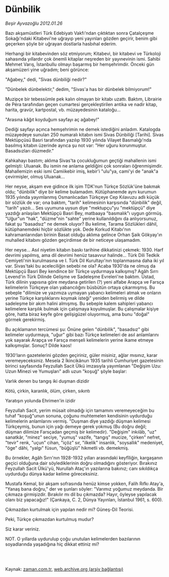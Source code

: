 # Dünbilik

*Beşir Ayvazoğlu 2012.01.26*

<td class="columnist-detail">
<p>Bazı akşamüstleri Türk Edebiyatı Vakfı'ndan çıktıktan sonra Çatalçeşme Sokağı'ndaki Kitabevi'ne uğrayıp yeni yayınları gözden geçirir, benim gibi geçerken şöyle bir uğrayan dostlarla hasbıhal ederim.</p>
<p>
<div id="haberMetinDiv">
<p> Herhangi bir kitabevinden söz etmiyorum; Kitabevi, bir kitabevi ve Türkoloji sahasında yıllardır çok önemli kitaplar neşreden bir yayınevinin ismi. Sahibi Mehmet Varış, İstanbullu olmayı başarmış bir hemşehrimdir. Önceki gün akşamüzeri yine uğradım; beni görünce:
<p>"Ağabey," dedi, "Sivas dünbiliği nedir?"
<p>"Dünbelek dünbelektir," dedim, "Sivas'a has bir dünbelek bilmiyorum!"
<p>Muzipçe bir tebessümle pek kalın olmayan bir kitabı uzattı. Baktım, Librairie de Péra tarafından geçen cumartesi gerçekleştirilen antika ve nadir kitap, harita, gravür, kartpostal, vb. müzayedesinin kataloğu...
<p>"Arasına kâğıt koyduğum sayfayı aç ağabey!"
<p>Dediği sayfayı açınca hemşehrimin ne demek istediğini anladım. Katalogda müzayedeye sunulan 250 numaralı kitabın ismi Sivas Dünbiliği [Tarihi]. Sivas Mektüpçüsü Basri tarafından yazılıp 1930 yılında Vilayet Basmalığı'nda basılmış kitabın üzerinde ayrıca şu not var: "Her uğuru korunmuştur. Basadsızları düzmedir."
<p>Kahkahayı bastım; aklıma Sivas'ta çocukluğumun geçtiği mahallenin ismi gelmişti: Uluanak. Bu ismin ne anlama geldiğini çok sonraları öğrenmişimdir. Mahallemizin eski ismi Camiikebir imiş, kebir'i "ulu"ya, cami'yi de "anak"a çevirmişler, olmuş Uluanak...
<p>Her neyse, akşam eve gidince ilk işim TDK'nun Türkçe Sözlük'üne bakmak oldu; "dünbilik" diye bir kelime bulamadım. Kütüphanemde aynı kurumun 1935 yılında yayımlanmış Osmanlıcadan Türkçeye Cep Kılavuzu adlı küçük bir sözlük de var; ona baktım, "tarih" kelimesinin karşısında "dünbilik" değil, "tarih" yazılı... Ses uyumuna uysun diye "mektupçu"yu "mektüpçü" diye yazdığı anlaşılan Mektüpçü Basri Bey, matbaaya "basmalık"ı uygun görmüş. "Uğur"un "hak", "düzme"nin "sahte" yerine kullanıldığını da anlıyorsunuz, fakat şu "basadsız" ne demek oluyor? Bu kelime, Tarama Sözlükleri dâhil, kütüphanemdeki hiçbir sözlükte yok. Dede Korkud Kitabı'nın kahramanlarından birinin Basat olduğu aklıma gelince Orhan Şaik Gökyay'ın muhalled kitabını gözden geçirdimse de bir neticeye ulaşamadım.
<p>Her neyse... Asıl niyetim kitabın baskı tarihine dikkatinizi çekmek: 1930. Harf devrimi yapılmış, ama dil devrimi henüz tasavvur halinde... Türk Dili Tedkik Cemiyeti'nin kurulmasına ve I. Türk Dil Kurultayı'nın toplanmasına daha iki yıl var. Sivas'taki bu aceleciliğin sebebi ne ola? Acaba 1930'da ne olmuş da Mektüpçü Basri Bey kendince bir Türkçe uydurmaya kalkışmış? Agâh Sırrı Levend'in Türk Dilinde Gelişme ve Sadeleşme Evreleri'ne baktım. Üstad, Türk dilinin yapısına göre meydana getirilen (?) yeni alfabe Arapça ve Farsça kelimelerin Türkçeye olan yabancılığını büsbütün ortaya çıkarmışmış. Bu sebeple "dilimize ve yazımıza uymayan yabancı kelimeleri atmak ve onların yerine Türkçe karşılıklarını koymak isteği" yeniden belirmiş ve dilde sadeleşme bir akım halini almışmış. Bu sebeple kalem sahipleri yabancı kelimelere karşılık bulmak için çalışmaya koyulmuşlar. Bu çalışmalar kişiye göre, hatta biraz keyfe göre gelişigüzel oluyormuş, ama bunu "doğal" görmek gerekirmiş.
<p>Bu açıklamanın tercümesi şu: Önüne gelen "dünbilik", "basadsız" gibi kelimeler uydurmaya, "uğur" gibi bazı Türkçe kelimeleri de asıl anlamlarını yok sayarak Arapça ve Farsça menşeli kelimelerin yerine ikame etmeye kalkışmışlar. Sonuç? Dilde kaos!
<p>1930'ların gazetelerini gözden geçiriniz, güler misiniz, ağlar mısınız, karar veremeyeceksiniz. Mesela 2 İkincikânun 1935 tarihli Cumhuriyet gazetesinin birinci sayfasında Feyzullah Sacit Ülkü imzasıyla yayımlanan "Değişim Uzu: Uzun Minezi ve Yumuşları" adlı uzun "koşuğ" şöyle başlar:
<p>Varlık denen bu tangış iki duşman dizidir
<p>Kötü, çirkin, karanlık, ölüm, çirken, sıkıntı
<p>Yaratışın yolunda Ehrimen'in izidir
<p>Feyzullah Sacit, yerim müsait olmadığı için tamamını veremeyeceğim bu tuhaf "koşuğ"unun sonuna, çoğunu muhtemelen kendisinin uydurduğu kelimelerin anlamlarını vermiş. "Duşman diye yazdığı düşman kelimesi Türkçeymiş, bunun için yağı demeye gerek yokmuş (Bu doğru değil; düşman dilimize Farsçadan geçmiş bir kelimedir). "Değişim" inkılâb, "uz" sanatkâr, "minez" seciye, "yumuş" vazife, "tangış" mucize, "çirken" nefret, "tevir" renk, "uçun" cihan, "içöz" sır, "ilkelik" insanlık, "soysallık" medeniyet, "öge" dâhi, "yalgı" füsun, "büğüşlü" hikmetli vb. demekmiş.
<p>Bu örnekler, Agâh Sırrı'nın 1928-1932 yılları arasındaki keyfîliğin, kargaşanın geçici olduğuna dair söylediklerinin doğru olmadığını gösteriyor. Bırakınız Feyzullah Sacit Ülkü'yü, Nurullah Ataç'ın yazılarına bakınız; canı sıkıldıkça uydurduğu dünya kadar kelime göreceksiniz.
<p>Mustafa Kemal, bir akşam sofrasında henüz kimse yokken, Falih Rıfkı Atay'a, "Yanaş bana doğru," der ve şunları söyler: "Varımız yoğumuz meydanda. Bir çıkmaza girmişizdir. Bırakılır mı dil bu çıkmazda? Hayır, öyleyse yapılacak olanı biz yapacağız!" (Çankaya, C. 2, Dünya Yayınları, İstanbul 1961, s. 600).
<p>Çıkmazdan kurtulmak için yapılan nedir mi? Güneş-Dil Teorisi.
<p>Peki, Türkçe çıkmazdan kurtulmuş mudur?
<p>Siz karar veriniz.
<p>NOT. O yıllarda uydurulup çoğu unutulan kelimelerden bazılarının soyadlarında yaşadığına hiç dikkat ettiniz mi? </p></p></p></p></p></p></p></p></p></p></p></p></p></p></p></p></p></p></p></p></p></div>
</p>


<p><br>
		 </br></p></td>

Kaynak: [zaman.com.tr](http://zaman.com.tr/yazar.do?yazino=1235493), [web.archive.org (arşiv bağlantısı)](http://web.archive.org/web/20120212080319/http://www.zaman.com.tr:80/yazar.do?yazino=1235493)
